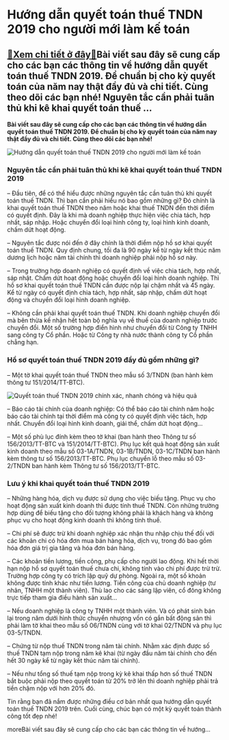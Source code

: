 Hướng dẫn quyết toán thuế TNDN 2019 cho người mới làm kế toán
=============================================================

[:gift:Xem chi tiết ở đây:gift:](https://hddtvn.com/huong-dan-quyet-toan-thue-tndn-2019-cho-nguoi-moi-lam-ke-toan/)Bài viết sau đây sẽ cung cấp cho các bạn các thông tin về hướng dẫn quyết toán thuế TNDN 2019. Để chuẩn bị cho kỳ quyết toán của năm nay thật đầy đủ và chi tiết. Cùng theo dõi các bạn nhé! Nguyên tắc cần phải tuân thủ khi kê khai quyết toán thuế …
-------------------------------------------------------------------------------------------------------------------------------------------------------------------------------------------------------------------------------------------------------

**Bài viết sau đây sẽ cung cấp cho các bạn các thông tin về hướng dẫn quyết toán thuế TNDN 2019. Để chuẩn bị cho kỳ quyết toán của năm nay thật đầy đủ và chi tiết. Cùng theo dõi các bạn nhé!**


![Hướng dẫn quyết toán thuế TNDN 2019 cho người mới làm kế toán](https://hddtvn.com/wp-content/uploads/2021/01/tax11-getty-1.jpg)


### Nguyên tắc cần phải tuân thủ khi kê khai quyết toán thuế TNDN 2019


– Đầu tiên, để có thể hiểu được những nguyên tắc cần tuân thủ khi quyết toán thuế TNDN. Thì bạn cần phải hiểu nó bao gồm những gì? Đó chính là khai quyết toán thuế TNDN theo năm hoặc khai thuế TNDN đến thời điểm có quyết định. Đây là khi mà doanh nghiệp thực hiện việc chia tách, hợp nhất, sáp nhập. Hoặc chuyển đổi loại hình công ty, loại hình kinh doanh, chấm dứt hoạt động.


– Nguyên tắc được nói đến ở đây chính là thời điểm nộp hồ sơ khai quyết toán thuế TNDN. Quy định chung, tối đa là 90 ngày kể từ ngày kết thúc năm dương lịch hoặc năm tài chính thì doanh nghiệp phải nộp hồ sơ này.


– Trong trường hợp doanh nghiệp có quyết định về việc chia tách, hợp nhất, sáp nhật. Chấm dứt hoạt động hoặc chuyển đổi loại hình doanh nghiệp. Thì hồ sơ khai quyết toán thuế TNDN cần được nộp lại chậm nhất và 45 ngày. Kể từ ngày có quyết định chia tách, hợp nhất, sáp nhập, chấm dứt hoạt động và chuyển đổi loại hình doanh nghiệp.


– Không cần phải khai quyết toán thuế TNDN. Khi doanh nghiệp chuyển đổi mà bên thừa kế nhận hết toàn bộ nghĩa vụ về thuế của doanh nghiệp trước chuyển đổi. Một số trường hợp điển hình như chuyển đổi từ Công ty TNHH sang công ty Cổ phần. Hoặc từ Công ty nhà nước thành công ty Cổ phần chẳng hạn.


### **Hồ sơ quyết toán thuế TNDN 2019 đầy đủ gồm những gì?**


– Một tờ khai quyết toán thuế TNDN theo mẫu số 3/TNDN (ban hành kèm thông tư 151/2014/TT-BTC).


![Quyết toán thuế TNDN 2019 chính xác, nhanh chóng và hiệu quả](https://hddtvn.com/wp-content/uploads/2021/01/4.TK-03-TNDN-QT-thue-TNDNP-1.jpg "Quyết toán thuế TNDN 2019 chính xác, nhanh chóng và hiệu quả")


– Báo cáo tài chính của doanh nghiệp: Có thể báo cáo tài chính năm hoặc báo cáo tài chính tại thời điểm mà công ty có quyết định việc tách, hợp nhất. Chuyển đổi loại hình kinh doanh, giải thể, chấm dứt hoạt động…


– Một số phù lục đính kèm theo tờ khai (ban hành theo Thông tư số 156/2013/TT-BTC và 151/2014/TT-BTC). Phụ lục kết quả hoạt động sản xuất kinh doanh theo mẫu số 03-1A/TNDN, 03-1B/TNDN, 03-1C/TNDN ban hành kèm thông tư số 156/2013/TT-BTC. Phụ lục chuyển lỗ theo mẫu số 03-2/TNDN ban hành kèm Thông tư số 156/2013/TT-BTC.


### Lưu ý khi khai quyết toán thuế TNDN 2019


– Những hàng hóa, dịch vụ được sử dụng cho việc biếu tặng. Phục vụ cho hoạt động sản xuất kinh doanh thì được tính thuế TNDN. Còn những trường hợp dùng để biếu tặng cho đối tượng không phải là khách hàng và không phục vụ cho hoạt động kinh doanh thì không tính thuế.


– Chi phí sẽ được trừ khi doanh nghiệp xác nhận thu nhập chịu thế đối với các khoản chi có hóa đơn mua bán hàng hóa, dịch vụ, trong đó bao gồm hóa đơn giá trị gia tăng và hóa đơn bán hàng.


– Các khoản tiền lương, tiền công, phụ cấp cho người lao động. Khi hết thời hạn nộp hồ sơ quyết toán thuế chưa chi, không tính vào chi phí được trừ trừ. Trường hợp công ty có trích lập quỹ dự phòng. Ngoài ra, một số khoản không được tính khác như tiền lương. Tiền công của chủ doanh nghiệp (tư nhân, TNHH một thành viên). Thù lao cho các sáng lập viên, cổ đông không trực tiếp tham gia điều hành sản xuất…


– Nếu doanh nghiệp là công ty TNHH một thành viên. Và có phát sinh bán lại trong năm dưới hình thức chuyển nhượng vốn có gắn bất động sản thì phải làm tờ khai theo mẫu số 06/TNDN cùng với tờ khai 02/TNDN và phụ lục 03-5/TNDN.


– Chứng từ nộp thuế TNDN trong năm tài chính. Nhằm xác định được số thuế TNDN tạm nộp trong năm kê khai (từ ngày đầu năm tài chính cho đến hết 30 ngày kể từ ngày kết thúc năm tài chính).


– Nếu như tổng số thuế tạm nộp trong kỳ kê khai thấp hơn số thuế TNDN bắt buộc phải nộp theo quyết toán từ 20% trở lên thì doanh nghiệp phải trả tiền chậm nộp với hơn 20% đó.


Tin rằng bạn đã nắm được những điều cơ bản nhất qua hướng dẫn quyết toán thuế TNDN 2019 trên. Cuối cùng, chúc bạn có một kỳ quyết toán thành công tốt đẹp nhé!


moreBài viết sau đây sẽ cung cấp cho các bạn các thông tin về hướng…

